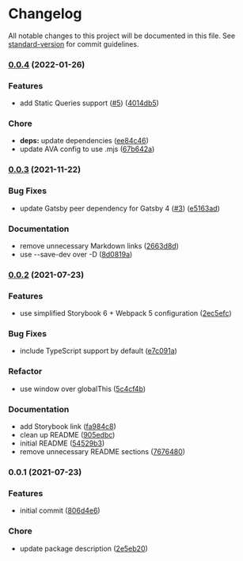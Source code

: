 # Changelog

All notable changes to this project will be documented in this file. See [standard-version](https://github.com/conventional-changelog/standard-version) for commit guidelines.

### [0.0.4](https://github.com/prismicio-community/storybook-addon-gatsby/compare/v0.0.3...v0.0.4) (2022-01-26)


### Features

* add Static Queries support ([#5](https://github.com/prismicio-community/storybook-addon-gatsby/issues/5)) ([4014db5](https://github.com/prismicio-community/storybook-addon-gatsby/commit/4014db558c10a5fcaf93fd5599c167f4061dcc80))


### Chore

* **deps:** update dependencies ([ee84c46](https://github.com/prismicio-community/storybook-addon-gatsby/commit/ee84c469289e91e8776c72f93515a89546bef659))
* update AVA config to use .mjs ([67b642a](https://github.com/prismicio-community/storybook-addon-gatsby/commit/67b642aaa7e8d9f85bb08bac27bf8406dac50ed7))

### [0.0.3](https://github.com/prismicio-community/storybook-addon-gatsby/compare/v0.0.2...v0.0.3) (2021-11-22)


### Bug Fixes

* update Gatsby peer dependency for Gatsby 4 ([#3](https://github.com/prismicio-community/storybook-addon-gatsby/issues/3)) ([e5163ad](https://github.com/prismicio-community/storybook-addon-gatsby/commit/e5163ad74b71c4b51316c12466a798063a269c76))


### Documentation

* remove unnecessary Markdown links ([2663d8d](https://github.com/prismicio-community/storybook-addon-gatsby/commit/2663d8d5962d2d22fc3c1ea4ecb4bc28ae67f1ff))
* use --save-dev over -D ([8d0819a](https://github.com/prismicio-community/storybook-addon-gatsby/commit/8d0819a7db145fec124377420c977c0aea1eec49))

### [0.0.2](https://github.com/prismicio-community/storybook-addon-gatsby/compare/v0.0.1...v0.0.2) (2021-07-23)


### Features

* use simplified Storybook 6 + Webpack 5 configuration ([2ec5efc](https://github.com/prismicio-community/storybook-addon-gatsby/commit/2ec5efc72d1d7fd013fd193718e8beaad745d716))


### Bug Fixes

* include TypeScript support by default ([e7c091a](https://github.com/prismicio-community/storybook-addon-gatsby/commit/e7c091a092c5cbcc6f5c67e52eb9b591318201be))


### Refactor

* use window over globalThis ([5c4cf4b](https://github.com/prismicio-community/storybook-addon-gatsby/commit/5c4cf4b5e731413f38e29c01b9e36b4d9cfedd0f))


### Documentation

* add Storybook link ([fa984c8](https://github.com/prismicio-community/storybook-addon-gatsby/commit/fa984c86fc846247546f55158f8d7883c8b50962))
* clean up README ([905edbc](https://github.com/prismicio-community/storybook-addon-gatsby/commit/905edbcff32862b4e64acac1443f51909f14ad44))
* initial README ([54529b3](https://github.com/prismicio-community/storybook-addon-gatsby/commit/54529b3df840ae4040df9debeefbc3ff0df45447))
* remove unnecessary README sections ([7676480](https://github.com/prismicio-community/storybook-addon-gatsby/commit/767648050d368752cd0eeeaefd6eb5db314e5f2d))

### 0.0.1 (2021-07-23)


### Features

* initial commit ([806d4e6](https://github.com/prismicio-community/storybook-addon-gatsby/commit/806d4e626b0f640abf2ac7cb70886c41c0a8b0d6))


### Chore

* update package description ([2e5eb20](https://github.com/prismicio-community/storybook-addon-gatsby/commit/2e5eb20a4624566457ec81c1f4f4d0f56710796a))
